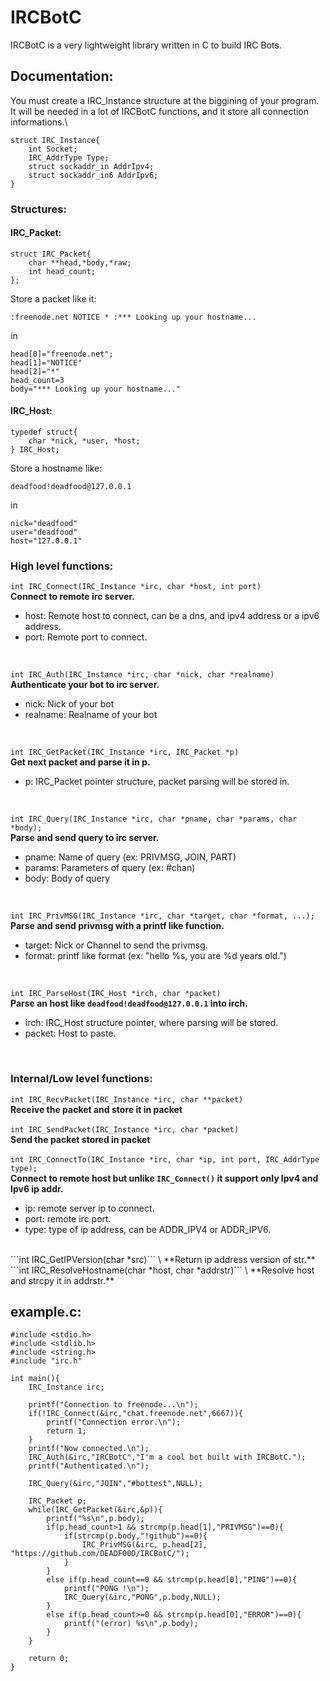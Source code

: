 # IRCBotC
IRCBotC is a very lightweight library written in C to build IRC Bots.
## Documentation:

You must create a IRC_Instance structure at the biggining of your program.\
It will be needed in a lot of IRCBotC functions, and it store all connection informations.\

```
struct IRC_Instance{
    int Socket;
    IRC_AddrType Type;
    struct sockaddr_in AddrIpv4;
    struct sockaddr_in6 AddrIpv6;
}
```

### Structures:

#### IRC_Packet:
```
struct IRC_Packet{
    char **head,*body,*raw;
    int head_count;
};
```
Store a packet like it:
```
:freenode.net NOTICE * :*** Looking up your hostname...
```
in
``` 
head[0]="freenode.net";
head[1]="NOTICE"
head[2]="*"
head_count=3
body="*** Looking up your hostname..."
```

#### IRC_Host:

```
typedef struct{
    char *nick, *user, *host;
} IRC_Host;
```

Store a hostname like:
```
deadfood!deadfood@127.0.0.1
```
in
```
nick="deadfood"
user="deadfood"
host="127.0.0.1"
```

### High level functions:
```int IRC_Connect(IRC_Instance *irc, char *host, int port)``` \
  **Connect to remote irc server.**
  - host: Remote host to connect, can be a dns, and ipv4 address or a ipv6 address.
  - port: Remote port to connect.
  <br/>

```int IRC_Auth(IRC_Instance *irc, char *nick, char *realname)``` \
  **Authenticate your bot to irc server.**
  - nick: Nick of your bot
  - realname: Realname of your bot
  <br/>

```int IRC_GetPacket(IRC_Instance *irc, IRC_Packet *p)``` \
  **Get next packet and parse it in p.**
  - p: IRC_Packet pointer structure, packet parsing will be stored in.
  <br/>

```int IRC_Query(IRC_Instance *irc, char *pname, char *params, char *body);``` \
  **Parse and send query to irc server.**
  - pname: Name of query (ex: PRIVMSG, JOIN, PART)
  - params: Parameters of query (ex: #chan)
  - body: Body of query
  <br/>

```int IRC_PrivMSG(IRC_Instance *irc, char *target, char *format, ...);``` \
  **Parse and send privmsg with a printf like function.**
  - target: Nick or Channel to send the privmsg.
  - format: printf like format (ex: "hello %s, you are %d years old.")
  <br/>

```int IRC_ParseHost(IRC_Host *irch, char *packet)``` \
  **Parse an host like ```deadfood!deadfood@127.0.0.1``` into irch.**
  - irch: IRC_Host structure pointer, where parsing will be stored.
  - packet: Host to paste.
  <br/>

### Internal/Low level functions:
```int IRC_RecvPacket(IRC_Instance *irc, char **packet)``` \
  **Receive the packet and store it in packet** \
  <br/>
```int IRC_SendPacket(IRC_Instance *irc, char *packet)``` \
  **Send the packet stored in packet** \
  <br/>
```int IRC_ConnectTo(IRC_Instance *irc, char *ip, int port, IRC_AddrType type);``` \
  **Connect to remote host but unlike ```IRC_Connect()``` it support only Ipv4 and Ipv6 ip addr.**
  - ip: remote server ip to connect.
  - port: remote irc port.
  - type: type of ip address, can be ADDR_IPV4 or ADDR_IPV6.
  <br/>
```int IRC_GetIPVersion(char *src)``` \
  **Return ip address version of str.**
  <br/>
```int IRC_ResolveHostname(char *host, char *addrstr)``` \
  **Resolve host and strcpy it in addrstr.**
  <br/>

## example.c:
```
#include <stdio.h>
#include <stdlib.h>
#include <string.h>
#include "irc.h"

int main(){
    IRC_Instance irc;
    
    printf("Connection to freenode...\n");
    if(!IRC_Connect(&irc,"chat.freenode.net",6667)){
        printf("Connection error.\n");
        return 1;
    }
    printf("Now connected.\n");
    IRC_Auth(&irc,"IRCBotC","I'm a cool bot built with IRCBotC.");
    printf("Authenticated.\n");
    
    IRC_Query(&irc,"JOIN","#bottest",NULL);
    
    IRC_Packet p;
    while(IRC_GetPacket(&irc,&p)){
        printf("%s\n",p.body);
        if(p.head_count>1 && strcmp(p.head[1],"PRIVMSG")==0){
            if(strcmp(p.body,"!github")==0){
                IRC_PrivMSG(&irc, p.head[2], "https://github.com/DEADF00D/IRCBotC/");
            }
        }
        else if(p.head_count==0 && strcmp(p.head[0],"PING")==0){
            printf("PONG !\n");
            IRC_Query(&irc,"PONG",p.body,NULL);
        }
        else if(p.head_count>=0 && strcmp(p.head[0],"ERROR")==0){
            printf("(error) %s\n",p.body);
        }
    }
    
    return 0;
}
```
